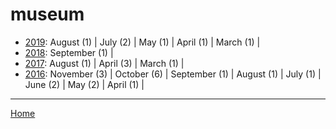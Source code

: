 # museum

  * [2019](./museum-2019.md): 
      August (1) | 
      July (2) | 
      May (1) | 
      April (1) | 
      March (1) | 
  * [2018](./museum-2018.md): 
      September (1) | 
  * [2017](./museum-2017.md): 
      August (1) | 
      April (3) | 
      March (1) | 
  * [2016](./museum-2016.md): 
      November (3) | 
      October (6) | 
      September (1) | 
      August (1) | 
      July (1) | 
      June (2) | 
      May (2) | 
      April (1) | 

----

[Home](../)
